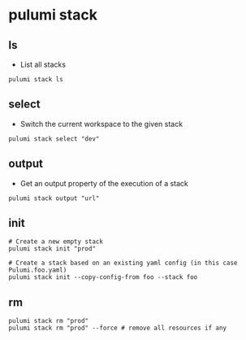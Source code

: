 # pulumi stack

## ls

- List all stacks

```shell
pulumi stack ls
```

## select

- Switch the current workspace to the given stack

```shell
pulumi stack select "dev"
```

## output

- Get an output property of the execution of a stack

```shell
pulumi stack output "url"
```

## init

```shell
# Create a new empty stack
pulumi stack init "prod"

# Create a stack based on an existing yaml config (in this case Pulumi.foo.yaml)
pulumi stack init --copy-config-from foo --stack foo
```

## rm

```shell
pulumi stack rm "prod"
pulumi stack rm "prod" --force # remove all resources if any
```
